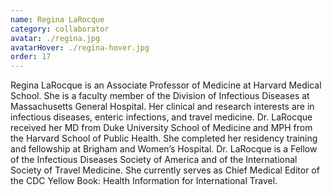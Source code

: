 ```yaml
---
name: Regina LaRocque
category: collaborator
avatar: ./regina.jpg
avatarHover: ./regina-hover.jpg
order: 17
---
```


Regina LaRocque is an Associate Professor of Medicine at Harvard Medical School. She is a faculty member of the Division of Infectious Diseases at Massachusetts General Hospital. Her clinical and research interests are in infectious diseases, enteric infections, and travel medicine. Dr. LaRocque received her MD from Duke University School of Medicine and MPH from the Harvard School of Public Health. She completed her residency training and fellowship at Brigham and Women’s Hospital. Dr. LaRocque is a Fellow of the Infectious Diseases Society of America and of the International Society of Travel Medicine. She currently serves as Chief Medical Editor of the CDC Yellow Book: Health Information for International Travel.
